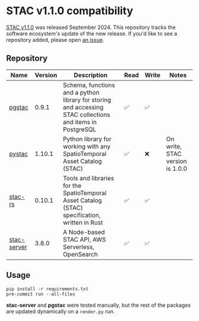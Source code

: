 # STAC v1.1.0 compatibility

[STAC v1.1.0](https://github.com/radiantearth/stac-spec/releases/tag/v1.1.0) was released September 2024.
This repository tracks the software ecosystem's update of the new release.
If you'd like to see a repository added, please open [an issue](https://github.com/gadomski/stac-v1.1.0-compatability/issues).

## Repository

| Name | Version | Description | Read | Write | Notes |
| -- | -- | -- | -- | -- | -- |
| [pgstac](https://github.com/stac-utils/pgstac) | 0.9.1 | Schema, functions and a python library for storing and accessing STAC collections and items in PostgreSQL | ✅ | ✅ |  |
| [pystac](https://github.com/stac-utils/pystac) | 1.10.1 | Python library for working with any SpatioTemporal Asset Catalog (STAC) | ✅ | ❌ | On write, STAC version is 1.0.0 |
| [stac-rs](https://github.com/stac-utils/stac-rs) | 0.10.1 | Tools and libraries for the SpatioTemporal Asset Catalog (STAC) specification, written in Rust | ✅ | ✅ |  |
| [stac-server](https://github.com/stac-utils/stac-server) | 3.8.0 | A Node-based STAC API, AWS Serverless, OpenSearch | ✅ | ✅ |  |

## Usage

```shell
pip install -r requirements.txt
pre-commit run --all-files
```

**stac-server** and **pgstac** were tested manually, but the rest of the packages are updated dynamically on a `render.py` run.
